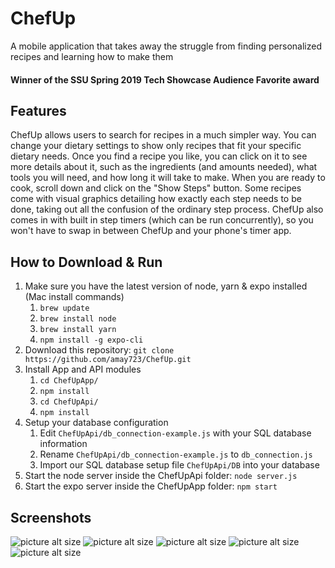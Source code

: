 # ChefUp
A mobile application that takes away the struggle from finding personalized recipes and learning how to make them

#### Winner of the SSU Spring 2019 Tech Showcase Audience Favorite award

## Features
ChefUp allows users to search for recipes in a much simpler way. 
You can change your dietary settings to show only recipes that fit your specific dietary needs.
Once you find a recipe you like, you can click on it to see more details about it, such as the ingredients (and amounts needed), what tools you will need, and how long it will take to make.
When you are ready to cook, scroll down and click on the "Show Steps" button.
Some recipes come with visual graphics detailing how exactly each step needs to be done, taking out all the confusion of the ordinary step process.
ChefUp also comes in with built in step timers (which can be run concurrently), so you won't have to swap in between ChefUp and your phone's timer app.

## How to Download & Run
1. Make sure you have the latest version of node, yarn & expo installed (Mac install commands)
    1. `brew update`
    2. `brew install node`
    3. `brew install yarn`
    4. `npm install -g expo-cli`
2. Download this repository: `git clone https://github.com/amay723/ChefUp.git`
3. Install App and API modules
    1. `cd ChefUpApp/`
    2. `npm install`
    3. `cd ChefUpApi/`
    4. `npm install`
4. Setup your database configuration
    1. Edit `ChefUpApi/db_connection-example.js` with your SQL database information
    2. Rename `ChefUpApi/db_connection-example.js` to `db_connection.js`
    3. Import our SQL database setup file `ChefUpApi/DB` into your database
5. Start the node server inside the ChefUpApi folder: `node server.js`
6. Start the expo server inside the ChefUpApp folder: `npm start`

## Screenshots
![picture alt size](https://i.imgur.com/yQBKUSb.png "Home Screen")<!-- .element height="50%" width="50%" -->
![picture alt size](https://i.imgur.com/cAnyBIs.png "Dietary Preferences Screen")
![picture alt size](https://i.imgur.com/hpnF4RH.png "Search Screen")
![picture alt size](https://i.imgur.com/b11e1jF.png "Recipe Info Screen")
![picture alt size](https://i.imgur.com/GnL4TOG.png "Recipe Step Screen")
